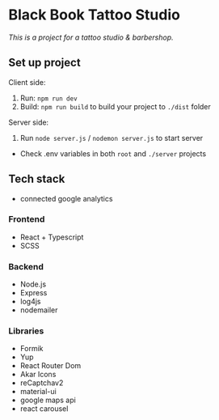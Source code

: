 # Black Book Tattoo Studio

_This is a project for a tattoo studio & barbershop._

## Set up project

Client side:

1. Run: `npm run dev`
2. Build: `npm run build` to build your project to `./dist` folder

Server side:

1. Run `node server.js` / `nodemon server.js` to start server

- Check .env variables in both `root` and `./server` projects

## Tech stack

- connected google analytics

### Frontend

- React + Typescript
- SCSS

### Backend

- Node.js
- Express
- log4js
- nodemailer

### Libraries

- Formik
- Yup
- React Router Dom
- Akar Icons
- reCaptchav2
- material-ui
- google maps api
- react carousel
